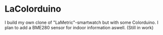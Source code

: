 # LaColorduino
I build my own clone of "LaMetric"-smartwatch but with some Colorduino. I plan to add a BME280 sensor for indoor information aswell. (Still in work)

